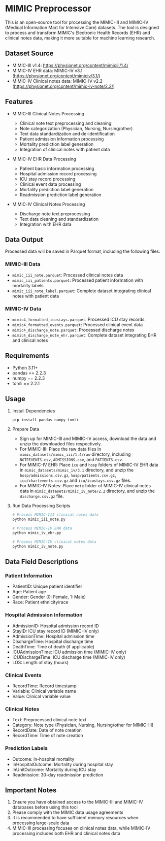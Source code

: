 # MIMIC Preprocessor

This is an open-source tool for processing the MIMIC-III and MIMIC-IV (Medical Information Mart for Intensive Care) datasets. The tool is designed to process and transform MIMIC's Electronic Health Records (EHR) and clinical notes data, making it more suitable for machine learning research.

## Dataset Source

- MIMIC-III v1.4: <https://physionet.org/content/mimiciii/1.4/>
- MIMIC-IV EHR data: MIMIC-IV v3.1 (<https://physionet.org/content/mimiciv/3.1/>)
- MIMIC-IV Clinical notes data: MIMIC-IV v2.2 (<https://physionet.org/content/mimic-iv-note/2.2/>)

## Features

- MIMIC-III Clinical Notes Processing
  - Clinical note text preprocessing and cleaning
  - Note categorization (Physician, Nursing, Nursing/other)
  - Text data standardization and de-identification
  - Patient admission information processing
  - Mortality prediction label generation
  - Integration of clinical notes with patient data

- MIMIC-IV EHR Data Processing
  - Patient basic information processing
  - Hospital admission record processing
  - ICU stay record processing
  - Clinical event data processing
  - Mortality prediction label generation
  - Readmission prediction label generation

- MIMIC-IV Clinical Notes Processing
  - Discharge note text preprocessing
  - Text data cleaning and standardization
  - Integration with EHR data

## Data Output

Processed data will be saved in Parquet format, including the following files:

### MIMIC-III Data

- `mimic_iii_note.parquet`: Processed clinical notes data
- `mimic_iii_patients.parquet`: Processed patient information with mortality labels
- `mimic_iii_note_label.parquet`: Complete dataset integrating clinical notes with patient data

### MIMIC-IV Data

- `mimic4_formatted_icustays.parquet`: Processed ICU stay records
- `mimic4_formatted_events.parquet`: Processed clinical event data
- `mimic4_discharge_note.parquet`: Processed discharge notes
- `mimic4_discharge_note_ehr.parquet`: Complete dataset integrating EHR and clinical notes

## Requirements

- Python 3.11+
- pandas == 2.2.3
- numpy == 2.2.3
- tomli == 2.2.1

## Usage

1. Install Dependencies

   ```bash
   pip install pandas numpy tomli
   ```

2. Prepare Data
   - Sign up for MIMIC-III and MIMIC-IV access, download the data and unzip the downloaded files respectively.
   - For MIMIC-III: Place the raw data files in `mimic_datasets/mimic_iii/1.4/raw` directory, including `NOTEEVENTS.csv`, `ADMISSIONS.csv`, and `PATIENTS.csv`.
   - For MIMIC-IV EHR: Place `icu` and `hosp` folders of MIMIC-IV EHR data in `mimic_datasets/mimic_iv/3.1` directory, and unzip the `hosp/admissions.csv.gz`, `hosp/patients.csv.gz`, `icu/chartevents.csv.gz` and `icu/icustays.csv.gz` files.
   - For MIMIC-IV Notes: Place `note` folder of MIMIC-IV clinical notes data in `mimic_datasets/mimic_iv_note/2.2` directory, and unzip the `discharge.csv.gz` file.

3. Run Data Processing Scripts

   ```bash
   # Process MIMIC-III clinical notes data
   python mimic_iii_note.py

   # Process MIMIC-IV EHR data
   python mimic_iv_ehr.py

   # Process MIMIC-IV clinical notes data
   python mimic_iv_note.py
   ```

## Data Field Descriptions

### Patient Information

- PatientID: Unique patient identifier
- Age: Patient age
- Gender: Gender (0: Female, 1: Male)
- Race: Patient ethnicity/race

### Hospital Admission Information

- AdmissionID: Hospital admission record ID
- StayID: ICU stay record ID (MIMIC-IV only)
- AdmissionTime: Hospital admission time
- DischargeTime: Hospital discharge time
- DeathTime: Time of death (if applicable)
- ICUAdmissionTime: ICU admission time (MIMIC-IV only)
- ICUDischargeTime: ICU discharge time (MIMIC-IV only)
- LOS: Length of stay (hours)

### Clinical Events

- RecordTime: Record timestamp
- Variable: Clinical variable name
- Value: Clinical variable value

### Clinical Notes

- Text: Preprocessed clinical note text
- Category: Note type (Physician, Nursing, Nursing/other for MIMIC-III)
- RecordDate: Date of note creation
- RecordTime: Time of note creation

### Prediction Labels

- Outcome: In-hospital mortality
- InHospitalOutcome: Mortality during hospital stay
- InUnitOutcome: Mortality during ICU stay
- Readmission: 30-day readmission prediction

## Important Notes

1. Ensure you have obtained access to the MIMIC-III and MIMIC-IV databases before using this tool
2. Please comply with the MIMIC data usage agreements
3. It is recommended to have sufficient memory resources when processing large-scale data
4. MIMIC-III processing focuses on clinical notes data, while MIMIC-IV processing includes both EHR and clinical notes data
